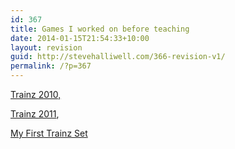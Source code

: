 ```yaml
---
id: 367
title: Games I worked on before teaching
date: 2014-01-15T21:54:33+10:00
layout: revision
guid: http://stevehalliwell.com/366-revision-v1/
permalink: /?p=367
---
```

[Trainz 2010,](http://www.trainzportal.com/) 

[Trainz 2011](http://www.trainzportal.com/),

[My First Trainz Set](http://www.myfirsttrainzset.com/)

&nbsp;